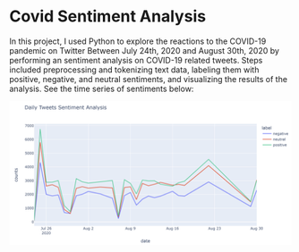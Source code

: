 # Covid Sentiment Analysis

In this project, I used Python to explore the reactions to the COVID-19 pandemic on Twitter Between July 24th, 2020 and  August 30th, 2020 by performing an sentiment analysis on COVID-19 related tweets. Steps included preprocessing and tokenizing text data, labeling them with positive, negative, and neutral sentiments, and visualizing the results of the analysis. See the time series of sentiments below:

![Sentiment!](https://github.com/chens28/Covid_Sentiment/blob/main/Capture.PNG)
